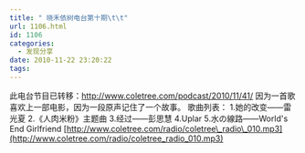 ```yaml
---
title: " 晓禾依树电台第十期\t\t"
url: 1106.html
id: 1106
categories:
  - 发现分享
date: 2010-11-22 23:20:22
tags:
---
```


此电台节目已转移：http://www.coletree.com/podcast/2010/11/41/ 因为一首歌喜欢上一部电影，因为一段原声记住了一个故事。 歌曲列表： 1.她的改变——雷光夏 2.《人肉米粉》主题曲 3.经过——彭思慧 4.Uplar 5.水の線路——World's End Girlfriend [http://www.coletree.com/radio/coletree\_radio\_010.mp3](http://www.coletree.com/radio/coletree_radio_010.mp3)